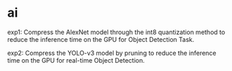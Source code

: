 # ai
exp1: Compress the AlexNet model through the int8 quantization method to reduce the inference time on the GPU for Object Detection Task.

exp2: Compress the YOLO-v3 model by pruning to reduce the inference time on the GPU for real-time Object Detection.
